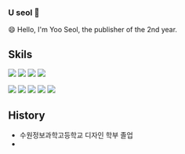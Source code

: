 ### U seol 👋

😄 Hello, I'm Yoo Seol, the publisher of the 2nd year.


## Skils

<img src="https://img.shields.io/badge/HTML5-E34F26?style=flat-square&logo=HTML5&logoColor=white"/> <img src="https://img.shields.io/badge/CSS3-1572B6?style=flat-square&logo=CSS3&logoColor=white"/> <img src="https://img.shields.io/badge/jQuery-9999FF?style=flat-square&logo=jQuery&logoColor=white"/> <img src="https://img.shields.io/badge/JavaScript-FF7800?style=flat-square&logo=JavaScript&logoColor=white"/>

<img src="https://img.shields.io/badge/Adobe Photoshop-31A8FF?style=flat-square&logo=Adobe Photoshop&logoColor=white"/> <img src="https://img.shields.io/badge/Adobe Illustrator-FF9A00?style=flat-square&logo=Adobe Illustrator&logoColor=white"/> <img src="https://img.shields.io/badge/Adobe XD-FF61F6?style=flat-square&logo=Adobe XD&logoColor=white"/> <img src="https://img.shields.io/badge/Autodesk CAD-000000?style=flat-square&logo=Autodesk&logoColor=white"/> <img src="https://img.shields.io/badge/SketchUp-525C86?style=flat-square&logo=SketchUp&logoColor=white"/>

## History

- 수원정보과학고등학교 디자인 학부 졸업
- 

<!--
**Useol/Useol** is a ✨ _special_ ✨ repository because its `README.md` (this file) appears on your GitHub profile.

Here are some ideas to get you started:

- 🔭 I’m currently working on ...
- 🌱 I’m currently learning ...
- 👯 I’m looking to collaborate on ...
- 🤔 I’m looking for help with ...
- 💬 Ask me about ...
- 📫 How to reach me: ...
- 😄 Pronouns: ...
- ⚡ Fun fact: ...
-->
